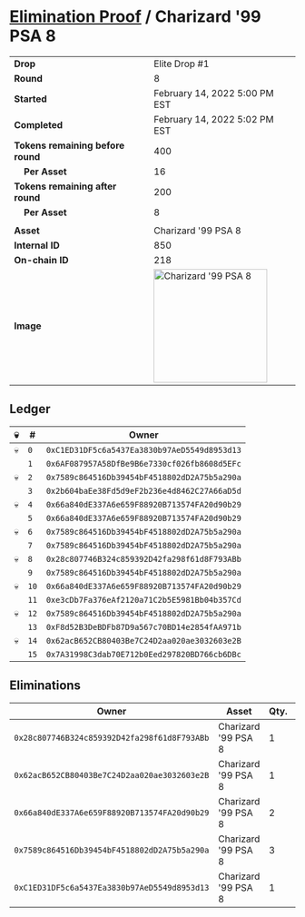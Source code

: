 # [Elimination Proof](./readme.md) / Charizard &#039;99 PSA 8

|||
|---|---|
| **Drop** | Elite Drop #1 |
| **Round** | 8 |
| **Started** | February 14, 2022 5:00 PM EST |
| **Completed** | February 14, 2022 5:02 PM EST |
| **Tokens remaining before round** | 400 |
| **&nbsp;&nbsp;&nbsp;&nbsp;Per Asset** | 16 |
| **Tokens remaining after round** | 200 |
| **&nbsp;&nbsp;&nbsp;&nbsp;Per Asset** | 8 |
| | |
| **Asset** | Charizard &#039;99 PSA 8 |
| **Internal ID** | 850 |
| **On-chain ID** | 218 |
| **Image** | <img src="https://tcdn.blokpax.com/95836cf2-27d1-4c3f-b118-1d57c05893dd/e72e8e8a0720bfa07f5aebe5d5733504807a834b6c78d9fe2800f6187baf4241.png" height="200" alt="Charizard &#039;99 PSA 8" /> |

## Ledger

| 💀 | # | Owner |
| --- | --- | --- |
| 💀 | `0` | `0xC1ED31DF5c6a5437Ea3830b97AeD5549d8953d13` |
|  | `1` | `0x6AF087957A58DfBe9B6e7330cf026fb8608d5EFc` |
| 💀 | `2` | `0x7589c864516Db39454bF4518802dD2A75b5a290a` |
|  | `3` | `0x2b604baEe38Fd5d9eF2b236e4d8462C27A66aD5d` |
| 💀 | `4` | `0x66a840dE337A6e659F88920B713574FA20d90b29` |
|  | `5` | `0x66a840dE337A6e659F88920B713574FA20d90b29` |
| 💀 | `6` | `0x7589c864516Db39454bF4518802dD2A75b5a290a` |
|  | `7` | `0x7589c864516Db39454bF4518802dD2A75b5a290a` |
| 💀 | `8` | `0x28c807746B324c859392D42fa298f61d8F793ABb` |
|  | `9` | `0x7589c864516Db39454bF4518802dD2A75b5a290a` |
| 💀 | `10` | `0x66a840dE337A6e659F88920B713574FA20d90b29` |
|  | `11` | `0xe3cDb7Fa376eAf2120a71C2b5E5981Bb04b357Cd` |
| 💀 | `12` | `0x7589c864516Db39454bF4518802dD2A75b5a290a` |
|  | `13` | `0xF8d52B3DeBDFb87D9a567c70BD14e2854fAA971b` |
| 💀 | `14` | `0x62acB652CB80403Be7C24D2aa020ae3032603e2B` |
|  | `15` | `0x7A31998C3dab70E712b0Eed297820BD766cb6DBc` |


## Eliminations

| Owner | Asset | Qty. | Transaction |
| --- | --- | --- | --- |
| `0x28c807746B324c859392D42fa298f61d8F793ABb` | Charizard '99 PSA 8 | 1 | [Polygonscan](https://polygonscan.com/tx/0x4a093574518705f7a5ec95abcd656064516f1222a3f3f5f8029f6b32d9e78708) |
| `0x62acB652CB80403Be7C24D2aa020ae3032603e2B` | Charizard '99 PSA 8 | 1 | [Polygonscan](https://polygonscan.com/tx/0x58297a8ef37c463a8243ef91d44c98f53df8ca25fcc7c63bff15e223ca89f766) |
| `0x66a840dE337A6e659F88920B713574FA20d90b29` | Charizard '99 PSA 8 | 2 | [Polygonscan](https://polygonscan.com/tx/0x2210c59f60b316e734e0293f7c13ec817404473de010c6c2d2570d474319753b) |
| `0x7589c864516Db39454bF4518802dD2A75b5a290a` | Charizard '99 PSA 8 | 3 | [Polygonscan](https://polygonscan.com/tx/0x2ed6959234079f6c5a2bec8ff13722866bba1d9b0bb373d9c890c4661c313d1f) |
| `0xC1ED31DF5c6a5437Ea3830b97AeD5549d8953d13` | Charizard '99 PSA 8 | 1 | [Polygonscan](https://polygonscan.com/tx/0xa379ee0a7ea50f058ab1cec90e8c013a82a6504750bfec5672c538cd349151c2) |
